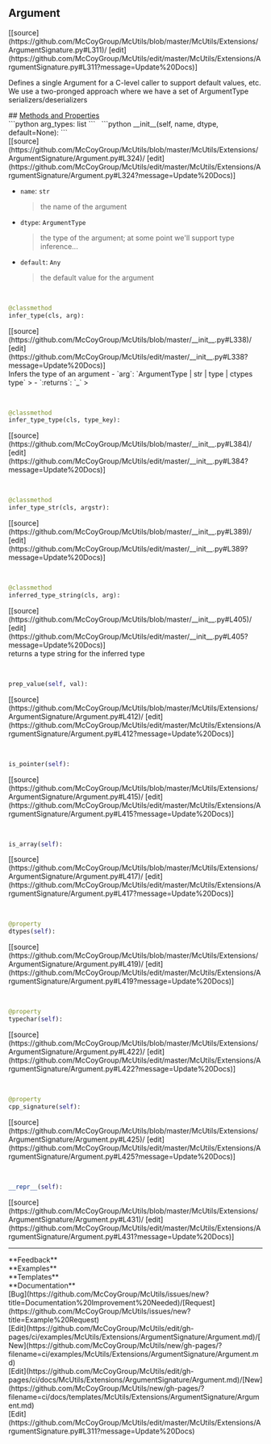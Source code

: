 ## <a id="McUtils.McUtils.Extensions.ArgumentSignature.Argument">Argument</a> 

<div class="docs-source-link" markdown="1">
[[source](https://github.com/McCoyGroup/McUtils/blob/master/McUtils/Extensions/ArgumentSignature.py#L311)/
[edit](https://github.com/McCoyGroup/McUtils/edit/master/McUtils/Extensions/ArgumentSignature.py#L311?message=Update%20Docs)]
</div>

Defines a single Argument for a C-level caller to support default values, etc.
We use a two-pronged approach where we have a set of ArgumentType serializers/deserializers







<div class="collapsible-section">
 <div class="collapsible-section collapsible-section-header" markdown="1">
## <a class="collapse-link" data-toggle="collapse" href="#methods" markdown="1"> Methods and Properties</a> <a class="float-right" data-toggle="collapse" href="#methods"><i class="fa fa-chevron-down"></i></a>
 </div>
 <div class="collapsible-section collapsible-section-body collapse show" id="methods" markdown="1">
 ```python
arg_types: list
```
<a id="McUtils.McUtils.Extensions.ArgumentSignature.Argument.__init__" class="docs-object-method">&nbsp;</a> 
```python
__init__(self, name, dtype, default=None): 
```
<div class="docs-source-link" markdown="1">
[[source](https://github.com/McCoyGroup/McUtils/blob/master/McUtils/Extensions/ArgumentSignature/Argument.py#L324)/
[edit](https://github.com/McCoyGroup/McUtils/edit/master/McUtils/Extensions/ArgumentSignature/Argument.py#L324?message=Update%20Docs)]
</div>

  - `name`: `str`
    > the name of the argument
  - `dtype`: `ArgumentType`
    > the type of the argument; at some point we'll support type inference...
  - `default`: `Any`
    > the default value for the argument


<a id="McUtils.McUtils.Extensions.ArgumentSignature.Argument.infer_type" class="docs-object-method">&nbsp;</a> 
```python
@classmethod
infer_type(cls, arg): 
```
<div class="docs-source-link" markdown="1">
[[source](https://github.com/McCoyGroup/McUtils/blob/master/__init__.py#L338)/
[edit](https://github.com/McCoyGroup/McUtils/edit/master/__init__.py#L338?message=Update%20Docs)]
</div>
Infers the type of an argument
  - `arg`: `ArgumentType | str | type | ctypes type`
    > 
  - `:returns`: `_`
    >


<a id="McUtils.McUtils.Extensions.ArgumentSignature.Argument.infer_type_type" class="docs-object-method">&nbsp;</a> 
```python
@classmethod
infer_type_type(cls, type_key): 
```
<div class="docs-source-link" markdown="1">
[[source](https://github.com/McCoyGroup/McUtils/blob/master/__init__.py#L384)/
[edit](https://github.com/McCoyGroup/McUtils/edit/master/__init__.py#L384?message=Update%20Docs)]
</div>


<a id="McUtils.McUtils.Extensions.ArgumentSignature.Argument.infer_type_str" class="docs-object-method">&nbsp;</a> 
```python
@classmethod
infer_type_str(cls, argstr): 
```
<div class="docs-source-link" markdown="1">
[[source](https://github.com/McCoyGroup/McUtils/blob/master/__init__.py#L389)/
[edit](https://github.com/McCoyGroup/McUtils/edit/master/__init__.py#L389?message=Update%20Docs)]
</div>


<a id="McUtils.McUtils.Extensions.ArgumentSignature.Argument.inferred_type_string" class="docs-object-method">&nbsp;</a> 
```python
@classmethod
inferred_type_string(cls, arg): 
```
<div class="docs-source-link" markdown="1">
[[source](https://github.com/McCoyGroup/McUtils/blob/master/__init__.py#L405)/
[edit](https://github.com/McCoyGroup/McUtils/edit/master/__init__.py#L405?message=Update%20Docs)]
</div>
returns a type string for the inferred type


<a id="McUtils.McUtils.Extensions.ArgumentSignature.Argument.prep_value" class="docs-object-method">&nbsp;</a> 
```python
prep_value(self, val): 
```
<div class="docs-source-link" markdown="1">
[[source](https://github.com/McCoyGroup/McUtils/blob/master/McUtils/Extensions/ArgumentSignature/Argument.py#L412)/
[edit](https://github.com/McCoyGroup/McUtils/edit/master/McUtils/Extensions/ArgumentSignature/Argument.py#L412?message=Update%20Docs)]
</div>


<a id="McUtils.McUtils.Extensions.ArgumentSignature.Argument.is_pointer" class="docs-object-method">&nbsp;</a> 
```python
is_pointer(self): 
```
<div class="docs-source-link" markdown="1">
[[source](https://github.com/McCoyGroup/McUtils/blob/master/McUtils/Extensions/ArgumentSignature/Argument.py#L415)/
[edit](https://github.com/McCoyGroup/McUtils/edit/master/McUtils/Extensions/ArgumentSignature/Argument.py#L415?message=Update%20Docs)]
</div>


<a id="McUtils.McUtils.Extensions.ArgumentSignature.Argument.is_array" class="docs-object-method">&nbsp;</a> 
```python
is_array(self): 
```
<div class="docs-source-link" markdown="1">
[[source](https://github.com/McCoyGroup/McUtils/blob/master/McUtils/Extensions/ArgumentSignature/Argument.py#L417)/
[edit](https://github.com/McCoyGroup/McUtils/edit/master/McUtils/Extensions/ArgumentSignature/Argument.py#L417?message=Update%20Docs)]
</div>


<a id="McUtils.McUtils.Extensions.ArgumentSignature.Argument.dtypes" class="docs-object-method">&nbsp;</a> 
```python
@property
dtypes(self): 
```
<div class="docs-source-link" markdown="1">
[[source](https://github.com/McCoyGroup/McUtils/blob/master/McUtils/Extensions/ArgumentSignature/Argument.py#L419)/
[edit](https://github.com/McCoyGroup/McUtils/edit/master/McUtils/Extensions/ArgumentSignature/Argument.py#L419?message=Update%20Docs)]
</div>


<a id="McUtils.McUtils.Extensions.ArgumentSignature.Argument.typechar" class="docs-object-method">&nbsp;</a> 
```python
@property
typechar(self): 
```
<div class="docs-source-link" markdown="1">
[[source](https://github.com/McCoyGroup/McUtils/blob/master/McUtils/Extensions/ArgumentSignature/Argument.py#L422)/
[edit](https://github.com/McCoyGroup/McUtils/edit/master/McUtils/Extensions/ArgumentSignature/Argument.py#L422?message=Update%20Docs)]
</div>


<a id="McUtils.McUtils.Extensions.ArgumentSignature.Argument.cpp_signature" class="docs-object-method">&nbsp;</a> 
```python
@property
cpp_signature(self): 
```
<div class="docs-source-link" markdown="1">
[[source](https://github.com/McCoyGroup/McUtils/blob/master/McUtils/Extensions/ArgumentSignature/Argument.py#L425)/
[edit](https://github.com/McCoyGroup/McUtils/edit/master/McUtils/Extensions/ArgumentSignature/Argument.py#L425?message=Update%20Docs)]
</div>


<a id="McUtils.McUtils.Extensions.ArgumentSignature.Argument.__repr__" class="docs-object-method">&nbsp;</a> 
```python
__repr__(self): 
```
<div class="docs-source-link" markdown="1">
[[source](https://github.com/McCoyGroup/McUtils/blob/master/McUtils/Extensions/ArgumentSignature/Argument.py#L431)/
[edit](https://github.com/McCoyGroup/McUtils/edit/master/McUtils/Extensions/ArgumentSignature/Argument.py#L431?message=Update%20Docs)]
</div>
 </div>
</div>












---


<div markdown="1" class="text-secondary">
<div class="container">
  <div class="row">
   <div class="col" markdown="1">
**Feedback**   
</div>
   <div class="col" markdown="1">
**Examples**   
</div>
   <div class="col" markdown="1">
**Templates**   
</div>
   <div class="col" markdown="1">
**Documentation**   
</div>
   <div class="col" markdown="1">
   
</div>
   <div class="col" markdown="1">
   
</div>
   <div class="col" markdown="1">
   
</div>
</div>
  <div class="row">
   <div class="col" markdown="1">
[Bug](https://github.com/McCoyGroup/McUtils/issues/new?title=Documentation%20Improvement%20Needed)/[Request](https://github.com/McCoyGroup/McUtils/issues/new?title=Example%20Request)   
</div>
   <div class="col" markdown="1">
[Edit](https://github.com/McCoyGroup/McUtils/edit/gh-pages/ci/examples/McUtils/Extensions/ArgumentSignature/Argument.md)/[New](https://github.com/McCoyGroup/McUtils/new/gh-pages/?filename=ci/examples/McUtils/Extensions/ArgumentSignature/Argument.md)   
</div>
   <div class="col" markdown="1">
[Edit](https://github.com/McCoyGroup/McUtils/edit/gh-pages/ci/docs/McUtils/Extensions/ArgumentSignature/Argument.md)/[New](https://github.com/McCoyGroup/McUtils/new/gh-pages/?filename=ci/docs/templates/McUtils/Extensions/ArgumentSignature/Argument.md)   
</div>
   <div class="col" markdown="1">
[Edit](https://github.com/McCoyGroup/McUtils/edit/master/McUtils/Extensions/ArgumentSignature.py#L311?message=Update%20Docs)   
</div>
   <div class="col" markdown="1">
   
</div>
   <div class="col" markdown="1">
   
</div>
   <div class="col" markdown="1">
   
</div>
</div>
</div>
</div>